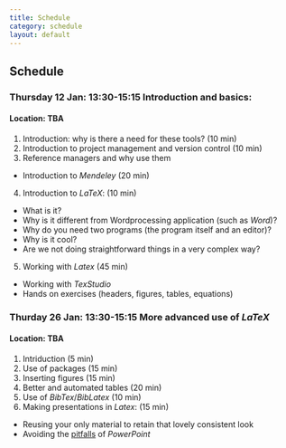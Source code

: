 ```yaml
---
title: Schedule
category: schedule
layout: default
---
```


## Schedule

### Thursday 12 Jan: 13:30-15:15 Introduction and basics:

#### Location: TBA

1.	Introduction: why is there a need for these tools? (10 min)
2.	Introduction to project management and version control (10 min)
3.	Reference managers and why use them 
  - Introduction to *Mendeley* (20 min)
4.	Introduction to *LaTeX*: (10 min)
  -	What is it? 
  -	Why is it different from Wordprocessing application (such as *Word*)?
  -	Why do you need two programs (the program itself and an editor)?
  -	Why is it cool?
  -	Are we not doing straightforward things in a very complex way?
5.	Working with *Latex* (45 min)
  -	Working with *TexStudio*
  -	Hands on exercises (headers, figures, tables, equations)

### Thurday 26 Jan: 13:30-15:15 More advanced use of *LaTeX*

#### Location: TBA

1.  Intriduction (5 min) 
2.	Use of packages (15 min)
3.  Inserting figures (15 min)
4.	Better and automated tables (20 min) 
5.	Use of *BibTex*/*BibLatex* (10 min)
6.	Making presentations in *Latex*: (15 min)
  - Reusing your only material to retain that lovely consistent look
  - Avoiding the [pitfalls](http://users.ha.uth.gr/tgd/pt0501/09/Tufte.pdf) of *PowerPoint* 
